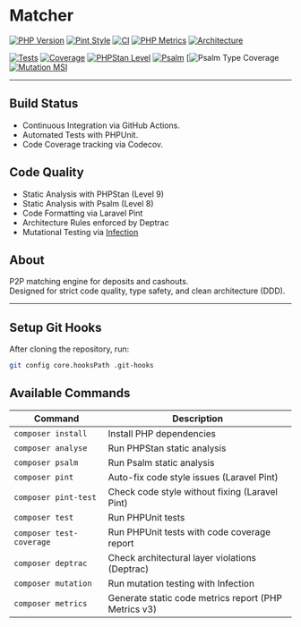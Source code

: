 # Matcher

[![PHP Version](https://img.shields.io/badge/PHP-8.4-blue)](https://www.php.net/releases/8.4/)
[![Pint Style](https://img.shields.io/badge/Code%20Style-PSR--12-blue)](https://github.com/laravel/pint)
[![CI](https://github.com/haspadar/matcher/actions/workflows/ci.yml/badge.svg)](https://github.com/haspadar/matcher/actions/workflows/ci.yml)
[![PHP Metrics](https://img.shields.io/badge/Metrics-phpmetrics%203.0-blue)](https://phpmetrics.org/)
[![Architecture](https://img.shields.io/badge/Architecture-Deptrac-brightgreen)](https://github.com/qossmic/deptrac)

[![Tests](https://img.shields.io/badge/Tests-Passing-brightgreen)](https://github.com/haspadar/matcher/actions/workflows/ci.yml)
[![Coverage](https://codecov.io/gh/haspadar/matcher/branch/main/graph/badge.svg)](https://codecov.io/gh/haspadar/matcher)
[![PHPStan Level](https://img.shields.io/badge/PHPStan-Level%209-brightgreen)](https://phpstan.org/)
[![Psalm](https://img.shields.io/badge/psalm-level%208-brightgreen)](https://psalm.dev)
[![Psalm Type Coverage](https://shepherd.dev/github/haspadar/matcher/coverage.svg)
[![Mutation MSI](https://img.shields.io/badge/Mutation%20MSI-100%25-brightgreen)](https://infection.github.io/)

---

## Build Status

- Continuous Integration via GitHub Actions.
- Automated Tests with PHPUnit.
- Code Coverage tracking via Codecov.

## Code Quality

- Static Analysis with PHPStan (Level 9)
- Static Analysis with Psalm (Level 8)
- Code Formatting via Laravel Pint
- Architecture Rules enforced by Deptrac
- Mutational Testing via [Infection](https://infection.github.io/)

## About

P2P matching engine for deposits and cashouts.  
Designed for strict code quality, type safety, and clean architecture (DDD).

---

## Setup Git Hooks

After cloning the repository, run:

```bash
git config core.hooksPath .git-hooks
```

## Available Commands

| Command                  | Description                                          |
|--------------------------|------------------------------------------------------|
| `composer install`       | Install PHP dependencies                             |
| `composer analyse`       | Run PHPStan static analysis                          |
| `composer psalm`         | Run Psalm static analysis                            |
| `composer pint`          | Auto-fix code style issues (Laravel Pint)            |
| `composer pint-test`     | Check code style without fixing (Laravel Pint)       |1
| `composer test`          | Run PHPUnit tests                                    |
| `composer test-coverage` | Run PHPUnit tests with code coverage report          |
| `composer deptrac`       | Check architectural layer violations (Deptrac)       |
| `composer mutation`      | Run mutation testing with Infection                  |
| `composer metrics`       | Generate static code metrics report (PHP Metrics v3) |